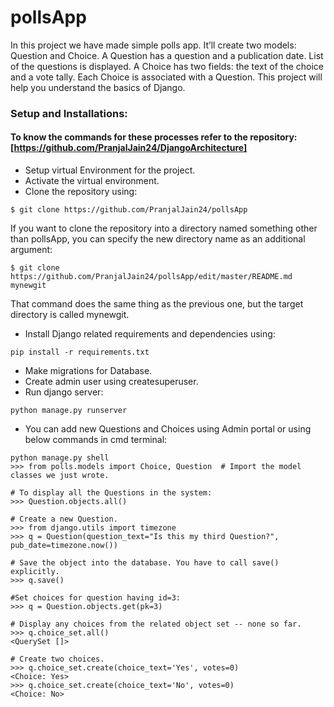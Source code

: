 # pollsApp

In this project we have made simple polls app. It’ll create two models: Question and Choice. A Question has a question and a publication date. List of the questions is displayed. A Choice has two fields: the text of the choice and a vote tally. Each Choice is associated with a Question. This project will help you understand the basics of Django.

### Setup and Installations:

#### To know the commands for these processes refer to the repository: [https://github.com/PranjalJain24/DjangoArchitecture]
* Setup virtual Environment for the project.
* Activate the virtual environment.
* Clone the repository using:
```
$ git clone https://github.com/PranjalJain24/pollsApp  
```
If you want to clone the repository into a directory named something other than pollsApp, you can specify the new directory name as an additional argument:
```
$ git clone https://github.com/PranjalJain24/pollsApp/edit/master/README.md mynewgit
```
That command does the same thing as the previous one, but the target directory is called mynewgit.
  
* Install Django related requirements and dependencies using:
```
pip install -r requirements.txt
```
* Make migrations for Database.
* Create admin user using createsuperuser.
* Run django server: 
```
python manage.py runserver
```
* You can add new Questions and Choices using Admin portal or using below commands in cmd terminal:
```
python manage.py shell
>>> from polls.models import Choice, Question  # Import the model classes we just wrote.

# To display all the Questions in the system:
>>> Question.objects.all()

# Create a new Question.
>>> from django.utils import timezone
>>> q = Question(question_text="Is this my third Question?", pub_date=timezone.now())

# Save the object into the database. You have to call save() explicitly.
>>> q.save()

#Set choices for question having id=3: 
>>> q = Question.objects.get(pk=3)

# Display any choices from the related object set -- none so far.
>>> q.choice_set.all()
<QuerySet []>

# Create two choices.
>>> q.choice_set.create(choice_text='Yes', votes=0)
<Choice: Yes>
>>> q.choice_set.create(choice_text='No', votes=0)
<Choice: No>
```

